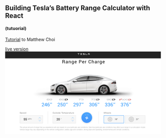 ## Building Tesla’s Battery Range Calculator with React
#### (tutuorial)

[Tutorial](https://medium.freecodecamp.com/building-teslas-battery-range-calculator-with-react-part-1-2cb7abd8c1ee) to Matthew Choi

[live version](http://tesla-battery-react.surge.sh/)
![picture](full_img.png)